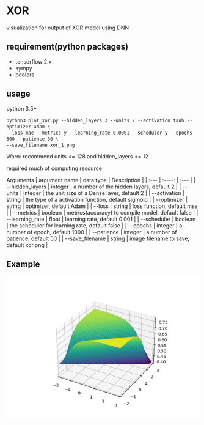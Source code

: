 # XOR
visualization for output of XOR model using DNN 

## requirement(python packages)
- tensorflow 2.x
- sympy
- bcolors

## usage
python 3.5+
```shell
python3 plot_xor.py --hidden_layers 3 --units 2 --activation tanh --optimizer adam \
--loss mae --metrics y --learning_rate 0.0001 --scheduler y --epochs 500 --patience 30 \
--save_filename xor_1.png 
```
Warn: recommend units <= 128 and hidden_layers <= 12

required much of computing resource

Arguments
| argument name   |  data type   | Description                                         |
| :---            | :----:       | :---                                                |
| --hidden_layers | integer      | a number of the hidden layers, default 2            |
| --units         | integer      | the unit size of a Dense layer, default 2           |
| --activation    | string       | the type of a activation function, default sigmoid  |
| --optimizer     | string       | optimizer, default Adam                             |
| --loss          | string       | loss function, default mse                          |
| --metrics       | boolean      | metrics(accuracy) to compile model, default false   |
| --learning_rate | float        | learning rate, default 0.001                        |
| --scheduler     | boolean      | the scheduler for learning rate, default false      |
| --epochs        | integer      | a number of epoch, default 1000                     |
| --patience      | integer      | a number of patience, default 50                    |
| --save_filename | string       | image filename to save, default xor.png             |

## Example 
![GitHub Logo](/results/xor.png)
